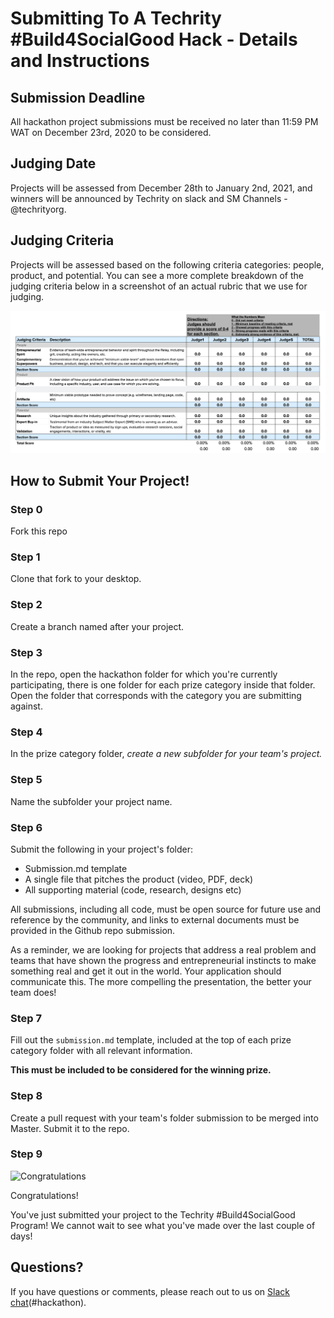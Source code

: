 
# Submitting To A Techrity #Build4SocialGood Hack - Details and Instructions

## Submission Deadline
All hackathon project submissions must be received no later than 11:59 PM WAT on December 23rd, 2020 to be considered.

## Judging Date
Projects will be assessed from December 28th to January 2nd, 2021, and winners will be announced by Techrity on slack and SM Channels - @techrityorg.

## Judging Criteria
Projects will be assessed based on the following criteria categories: people, product, and potential. You can see a more complete breakdown of the judging criteria below in a screenshot of an actual rubric that we use for judging.

![Judging Rubric](Judging_info.png)

## How to Submit Your Project!

### Step 0
Fork this repo

### Step 1
Clone that fork to your desktop.

### Step 2
Create a branch named after your project.

### Step 3
In the repo, open the hackathon folder for which you're currently participating, there is one folder for each prize category inside that folder. Open the folder that corresponds with the category you are submitting against.

### Step 4
In the prize category folder, *create a new subfolder for your team's project.*

### Step 5
Name the subfolder your project name.

### Step 6
Submit the following in your project's folder:
- Submission.md template
- A single file that pitches the product (video, PDF, deck)
- All supporting material (code, research, designs etc)

All submissions, including all code, must be open source for future use and reference by the community, and links to external documents must be provided in the Github repo submission.

As a reminder, we are looking for projects that address a real problem and teams that have shown the progress and entrepreneurial instincts to make something real and get it out in the world. Your application should communicate this. The more compelling the presentation, the better your team does!

### Step 7
Fill out the `submission.md` template, included at the top of each prize category folder with all relevant information.

**This must be included to be considered for the winning prize.**

### Step 8
Create a pull request with your team's folder submission to be merged into Master. Submit it to the repo.


### Step 9
![Congratulations](https://media.giphy.com/media/UDwUHzUGu6jdsWY5pC/giphy.gif)

Congratulations!

You've just submitted your project to the Techrity #Build4SocialGood Program! We cannot wait to see what you've made over the last couple of days!

## Questions?
If you have questions or comments, please reach out to us on [Slack chat](https://bit.ly/build-for-social-slack)(#hackathon).
